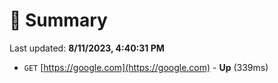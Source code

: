 # 📖 Summary
Last updated: **8/11/2023, 4:40:31 PM**

- `GET` [https://google.com](https://google.com) - **Up** (339ms)
